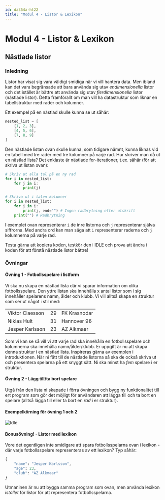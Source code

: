```yaml
---
id: da354a-ht22
title: "Modul 4 - Listor & Lexikon"
---
```


# Modul 4 - Listor & Lexikon

## Nästlade listor

### Inledning

Listor har visat sig vara väldigt smidiga när vi vill hantera data. Men ibland kan det vara begränsade att bara använda sig utav _endimensionella_ listor och det istället är bättre att använda sig utav _flerdimensionella_ listor (nästlade listor). Detta framförallt om man vill ha datastruktur som liknar en tabellstruktur med rader och kolumner.

Ett exempel på en nästlad skulle kunna se ut såhär:

```python
nested_list = [
    [1, 2, 3],
    [4, 5, 6],
    [7, 8, 9]
]
```

Den nästlade listan ovan skulle kunna, som tidigare nämnt, kunna liknas vid en tabell med tre rader med tre kolumner på varje rad. Hur skriver man då ut en nästlad lista? Det enklaste är nästlade for-iterationer, t.ex. såhär (för att skriva ut listan ovan):

```python
# Skriv ut alla tal på en ny rad
for i in nested_list:
    for j in i:
        print(j)

# Skriva ut i talen kolumner
for i in nested_list:
    for j in i:
        print(j, end="") # Ingen radbrytning efter utskrift
    print("") # Radbrytning
```

I exemplet ovan representerar `i` de inre listorna och `j` representerar själva siffrorna. Med andra ord kan man säga att `i` representerar raderna och `j` kolumnerna på varje rad.

Testa gärna att kopiera koden, testkör den i IDLE och prova att ändra i koden för att förstå nästlade listor bättre!

### Övningar

#### Övning 1 - Fotbollsspelare i listform

Vi ska nu skapa en nästlad lista där vi sparar information om olika fotbollsspelare. Den yttre listan ska innehålla x antal listor som i sig innehåller spelarens namn, ålder och klubb. Vi vill alltså skapa en struktur som ser ut något i stil med:

<table>
	<tr>
		<td>Viktor Claesson</td>
		<td>29</td>
		<td>FK Krasnodar</td>
	</tr>
	<tr>
		<td>Niklas Hult</td>
		<td>31</td>
		<td>Hannover 96</td>
	</tr>
	<tr>
		<td>Jesper Karlsson</td>
		<td>23</td>
		<td>AZ Alkmaar</td>
	</tr>
</table>

Som vi kan se så vill vi att varje rad ska innehålla en fotbollsspelare och kolumnerna ska innehålla namn/ålder/klubb. Er uppgift är nu att skapa denna struktur i en nästlad lista. Inspireras gärna av exemplen i introduktionen. När ni fått till de nästlade listorna så ska de också skriva ut och presentera spelarna på ett snyggt sätt. Ni ska minst ha _fem_ spelare i er struktur.

#### Övning 2 - Lägg till/ta bort spelare

Utgå från den lista ni skapade i förra övningen och bygg ny funktionalitet till ert program som gör det möjligt för användaren att lägga till och ta bort en spelare (alltså lägga till eller ta bort en _rad_ i er struktur).

#### Exempelkörning för övning 1 och 2

![Idle](../images/idle7.png)

#### Bonusövning! - Listor med lexikon

Vore det egentligen inte smidigare att spara fotbollsspelarna ovan i lexikon - där varje fotbollsspelare representeras av ett lexikon? Typ såhär:

```python
{
    "name": "Jesper Karlsson",
    "age": 23,
    "club": "AZ Alkmaar"
}
```

Utmaninen är nu att bygga samma program som ovan, men använda lexikon *istället* för listor för att representera fotbollsspelarna.